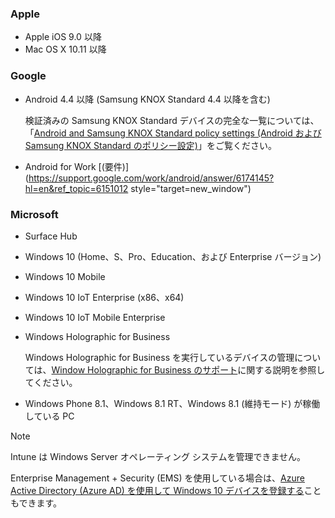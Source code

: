 

### <a name="apple"></a>Apple
- Apple iOS 9.0 以降
- Mac OS X 10.11 以降

### <a name="google"></a>Google
- Android 4.4 以降 (Samsung KNOX Standard 4.4 以降を含む)

  検証済みの Samsung KNOX Standard デバイスの完全な一覧については、「[Android and Samsung KNOX Standard policy settings (Android および Samsung KNOX Standard のポリシー設定)](/intune/supported-devices-browsers#supported-samsung-knox-standard-devices)」をご覧ください。


- Android for Work [(要件)](https://support.google.com/work/android/answer/6174145?hl=en&ref_topic=6151012 style="target=new_window")

### <a name="microsoft"></a>Microsoft

- Surface Hub
- Windows 10 (Home、S、Pro、Education、および Enterprise バージョン)
- Windows 10 Mobile
- Windows 10 IoT Enterprise (x86、x64)
- Windows 10 IoT Mobile Enterprise
- Windows Holographic for Business

  Windows Holographic for Business を実行しているデバイスの管理については、[Window Holographic for Business のサポート](../windows-holographic-for-business.md)に関する説明を参照してください。

- Windows Phone 8.1、Windows 8.1 RT、Windows 8.1 (維持モード) が稼働している PC

> [!NOTE]
> Intune は Windows Server オペレーティング システムを管理できません。

Enterprise Management + Security (EMS) を使用している場合は、[Azure Active Directory (Azure AD) を使用して Windows 10 デバイスを登録する](/intune-classic/deploy-use/set-up-windows-device-management-with-microsoft-intune#azure-active-directory-enrollment)こともできます。


